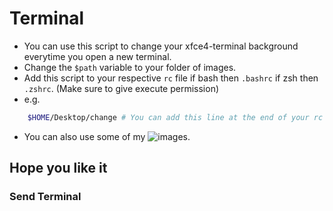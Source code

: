 # Terminal

- You can use this script to change your xfce4-terminal background everytime you open a new terminal.
- Change the `$path` variable to your folder of images.
- Add this script to your respective `rc` file if bash then `.bashrc` if zsh then `.zshrc`. (Make sure to give execute permission)
- e.g.
```bash
    $HOME/Desktop/change # You can add this line at the end of your rc file but make sure to add the correct path to your file
```
- You can also use some of my ![images](terminal).


## Hope you like it
### Send Terminal